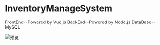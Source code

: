 # InventoryManageSystem

FrontEnd--Powered by Vue.js
BackEnd--Powered by Node.js
DataBase--MySQL

![预览](https://github.com/Cystandout/vue-houtai/blob/master/Animation.gif)
